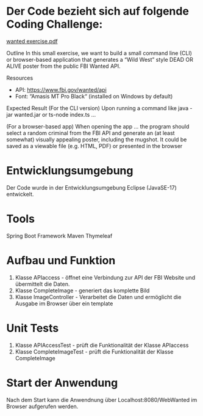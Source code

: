
# Der Code bezieht sich auf folgende Coding Challenge:
[wanted exercise.pdf](https://github.com/Daerhard/Challenge/files/8239763/wanted.exercise.pdf)

Outline 
In this small exercise, we want to build a small command line (CLI) or browser-based 
application that generates a “Wild West” style DEAD OR ALIVE poster from the 
public FBI Wanted API.

Resources 
- API: https://www.fbi.gov/wanted/api
- Font: “Amasis MT Pro Black“ (installed on Windows by default)

Expected Result 
(For the CLI version) Upon running a command like
java -jar wanted.jar or ts-node index.ts ...

(For a browser-based app) When opening the app …
the program should select a random criminal from the FBI API and generate an (at 
least somewhat) visually appealing poster, including the mugshot. It could be saved
as a viewable file (e.g. HTML, PDF) or presented in the browser

# Entwicklungsumgebung
Der Code wurde in der Entwicklungsumgebung Eclipse (JavaSE-17) entwickelt.

# Tools
Spring Boot Framework
Maven
Thymeleaf

# Aufbau und Funktion
1. Klasse APIaccess - öffnet eine Verbindung zur API der FBI Website und übermittelt die Daten.
2. Klasse CompleteImage - generiert das komplette Bild
3. Klasse ImageController - Verarbeitet die Daten und ermöglicht die Ausgabe im Browser über ein template

# Unit Tests
1. Klasse APIAccessTest - prüft die Funktionalität der Klasse APIaccess
2. Klasse CompleteImageTest - prüft die Funktionalität der Klasse CompleteImage

# Start der Anwendung
Nach dem Start kann die Anwendnung über Localhost:8080/WebWanted im Browser aufgerufen werden.
